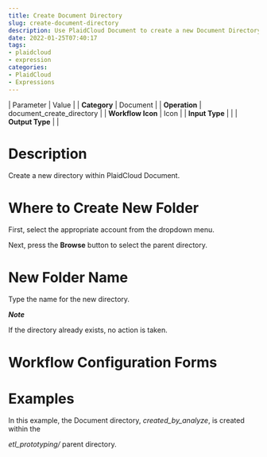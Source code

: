 ```yaml
---
title: Create Document Directory
slug: create-document-directory
description: Use PlaidCloud Document to create a new Document Directory
date: 2022-01-25T07:40:17
tags:
- plaidcloud
- expression
categories:
- PlaidCloud
- Expressions
---
```





| Parameter | Value |
| **Category** | Document |
| **Operation** | document\_create\_directory |
| **Workflow Icon** | Icon |
| **Input Type** |  |
| **Output Type** |  |

# Description


Create a new directory within PlaidCloud Document.



# Where to Create New Folder


First, select the appropriate account from the dropdown menu.



Next, press the **Browse** button to select the parent directory.



# New Folder Name


Type the name for the new directory.



***Note***


If the directory already exists, no action is taken.



# Workflow Configuration Forms




# Examples #


In this example, the Document directory, *created\_by\_analyze*, is created within the 


*etl\_prototyping/* parent directory.


